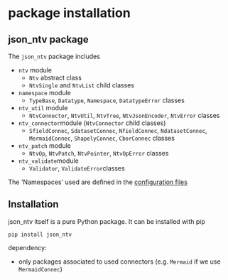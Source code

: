 # package installation

## json_ntv package

The `json_ntv` package includes

- `ntv` module
  - `Ntv` abstract class
  - `NtvSingle` and `NtvList` child classes
- `namespace` module
  - `TypeBase`, `Datatype`, `Namespace`, `DatatypeError` classes
- `ntv_util` module
  - `NtvConnector`, `NtvUtil`, `NtvTree`, `NtvJsonEncoder`, `NtvError` classes
- `ntv_connector`module (`NtvConnector` child classes)
  - `SfieldConnec`, `SdatasetConnec`, `NfieldConnec`, `NdatasetConnec`, `MermaidConnec`, `ShapelyConnec`, `CborConnec` classes
- `ntv_patch` module
  - `NtvOp`, `NtvPatch`, `NtvPointer`, `NtvOpError` classes
- `ntv_validate`module
  - `Validator`, `ValidateError`classes

The 'Namespaces' used are defined in the [configuration files](https://github.com/loco-philippe/NTV/blob/main/json_ntv/config/README.md)

## Installation

json_ntv itself is a pure Python package. It can be installed with pip

    pip install json_ntv

dependency:

- only packages associated to used connectors (e.g. `Mermaid` if we use `MermaidConnec`)
